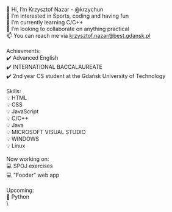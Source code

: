 👋 Hi, I’m Krzysztof Nazar - @krzychun\
👀 I’m interested in Sports, coding and having fun\
🌱 I’m currently learning C/C++\
💞️ I’m looking to collaborate on anything practical\
📫 You can reach me via krzysztof.nazar@best.gdansk.pl\
\
Achievments:\
✔️ Advanced English \
✔️ INTERNATIONAL BACCALAUREATE\
✔️ 2nd year CS student at the Gdańsk University of Technology\
\
Skills:\
💡 HTML\
💡 CSS\
💡 JavaScript\
💡 C/C++\
💡 Java\
💡 MICROSOFT VISUAL STUDIO\
💡 WINDOWS\
💡 Linux\
\
Now working on:\
💻 SPOJ exercises\
💻 "Fooder" web app\
\
Upcoming:\
📗 Python\
\
